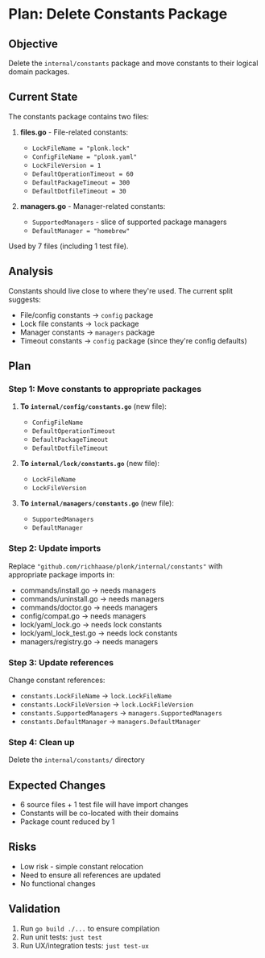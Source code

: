 # Plan: Delete Constants Package

## Objective
Delete the `internal/constants` package and move constants to their logical domain packages.

## Current State
The constants package contains two files:

1. **files.go** - File-related constants:
   - `LockFileName = "plonk.lock"`
   - `ConfigFileName = "plonk.yaml"`
   - `LockFileVersion = 1`
   - `DefaultOperationTimeout = 60`
   - `DefaultPackageTimeout = 300`
   - `DefaultDotfileTimeout = 30`

2. **managers.go** - Manager-related constants:
   - `SupportedManagers` - slice of supported package managers
   - `DefaultManager = "homebrew"`

Used by 7 files (including 1 test file).

## Analysis
Constants should live close to where they're used. The current split suggests:
- File/config constants → `config` package
- Lock file constants → `lock` package
- Manager constants → `managers` package
- Timeout constants → `config` package (since they're config defaults)

## Plan

### Step 1: Move constants to appropriate packages

1. **To `internal/config/constants.go`** (new file):
   - `ConfigFileName`
   - `DefaultOperationTimeout`
   - `DefaultPackageTimeout`
   - `DefaultDotfileTimeout`

2. **To `internal/lock/constants.go`** (new file):
   - `LockFileName`
   - `LockFileVersion`

3. **To `internal/managers/constants.go`** (new file):
   - `SupportedManagers`
   - `DefaultManager`

### Step 2: Update imports
Replace `"github.com/richhaase/plonk/internal/constants"` with appropriate package imports in:
- commands/install.go → needs managers
- commands/uninstall.go → needs managers
- commands/doctor.go → needs managers
- config/compat.go → needs managers
- lock/yaml_lock.go → needs lock constants
- lock/yaml_lock_test.go → needs lock constants
- managers/registry.go → needs managers

### Step 3: Update references
Change constant references:
- `constants.LockFileName` → `lock.LockFileName`
- `constants.LockFileVersion` → `lock.LockFileVersion`
- `constants.SupportedManagers` → `managers.SupportedManagers`
- `constants.DefaultManager` → `managers.DefaultManager`

### Step 4: Clean up
Delete the `internal/constants/` directory

## Expected Changes
- 6 source files + 1 test file will have import changes
- Constants will be co-located with their domains
- Package count reduced by 1

## Risks
- Low risk - simple constant relocation
- Need to ensure all references are updated
- No functional changes

## Validation
1. Run `go build ./...` to ensure compilation
2. Run unit tests: `just test`
3. Run UX/integration tests: `just test-ux`
